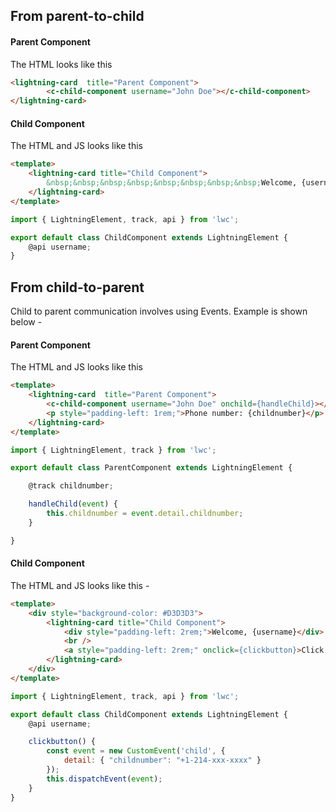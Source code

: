 ## From parent-to-child

#### Parent Component

The HTML looks like this

```html
<lightning-card  title="Parent Component">
        <c-child-component username="John Doe"></c-child-component>
</lightning-card>
```


#### Child Component

The HTML and JS looks like this

```html
<template>
    <lightning-card title="Child Component">
        &nbsp;&nbsp;&nbsp;&nbsp;&nbsp;&nbsp;&nbsp;&nbsp;Welcome, {username}
    </lightning-card>
</template>
```

```js
import { LightningElement, track, api } from 'lwc';

export default class ChildComponent extends LightningElement {
    @api username;
}
```

## From child-to-parent

Child to parent communication involves using Events. Example is shown below - 

#### Parent Component

The HTML and JS looks like this

```html
<template>
    <lightning-card  title="Parent Component">
        <c-child-component username="John Doe" onchild={handleChild}></c-child-component>
        <p style="padding-left: 1rem;">Phone number: {childnumber}</p>
    </lightning-card>
</template>
```

```js
import { LightningElement, track } from 'lwc';

export default class ParentComponent extends LightningElement {

    @track childnumber;

    handleChild(event) {
        this.childnumber = event.detail.childnumber;
    }

}
```

#### Child Component 

The HTML and JS looks like this - 

```html
<template>
    <div style="background-color: #D3D3D3">
        <lightning-card title="Child Component">
            <div style="padding-left: 2rem;">Welcome, {username}</div>
            <br />
            <a style="padding-left: 2rem;" onclick={clickbutton}>Click here to get phone number</a>
        </lightning-card>
    </div>
</template>
```

```js
import { LightningElement, track, api } from 'lwc';

export default class ChildComponent extends LightningElement {
    @api username;

    clickbutton() {
        const event = new CustomEvent('child', {
            detail: { "childnumber": "+1-214-xxx-xxxx" }
        });
        this.dispatchEvent(event);
    }
}
```
